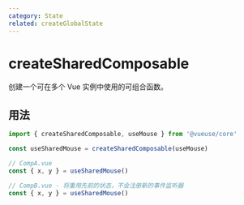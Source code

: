 ```yaml
---
category: State
related: createGlobalState
---
```


# createSharedComposable

创建一个可在多个 Vue 实例中使用的可组合函数。

## 用法

```ts
import { createSharedComposable, useMouse } from '@vueuse/core'

const useSharedMouse = createSharedComposable(useMouse)

// CompA.vue
const { x, y } = useSharedMouse()

// CompB.vue - 将重用先前的状态，不会注册新的事件监听器
const { x, y } = useSharedMouse()
```
